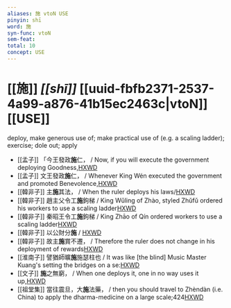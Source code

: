 ```yaml
---
aliases: 施 vtoN USE
pinyin: shī
word: 施
syn-func: vtoN
sem-feat: 
total: 10
concept: USE 
---
```

# [[施]] *[[shī]]*  [[uuid-fbfb2371-2537-4a99-a876-41b15ec2463c|vtoN]] [[USE]]
deploy, make generous use of; make practical use of (e.g. a scaling ladder); exercise; dole out; apply
 - [[孟子]] 「今王發政**施**仁， / Now, if you will execute the government deploying Goodness,[HXWD](https://hxwd.org/textview.html?location=KR1h0001_tls_001-62a.2)
 - [[孟子]] 文王發政**施**仁， / Whenever King Wén executed the government and promoted Benevolence,[HXWD](https://hxwd.org/textview.html?location=KR1h0001_tls_002-33a.15)
 - [[韓非子]] 主**施**其法， / When the ruler deploys his laws/[HXWD](https://hxwd.org/textview.html?location=KR3c0005_tls_008-31a.2)
 - [[韓非子]] 趙主父令工**施**鉤梯 / King Wǔling of Zhào, styled Zhǔfǔ ordered his workers to use a scaling ladder[HXWD](https://hxwd.org/textview.html?location=KR3c0005_tls_032-76a.2)
 - [[韓非子]] 秦昭王令工**施**鉤梯 / King Zhāo of Qín ordered workers to use a scaling ladder[HXWD](https://hxwd.org/textview.html?location=KR3c0005_tls_032-77a.2)
 - [[韓非子]] 以公財分**施** / [HXWD](https://hxwd.org/textview.html?location=KR3c0005_tls_047-1a.5)
 - [[韓非子]] 故主**施**賞不遷， / Therefore the ruler does not change in his deployment of rewards[HXWD](https://hxwd.org/textview.html?location=KR3c0005_tls_049-32a.2)
 - [[淮南子]] 譬猶師曠**施**施瑟柱也 / It was like [the blind] Music Master Kuang's setting the bridges on a se:[HXWD](https://hxwd.org/textview.html?location=KR3j0010_tls_013-3a.34)
 - [[文子]] **施**之無窮， / When one deploys it, one in no way uses it up,[HXWD](https://hxwd.org/textview.html?location=KR5c0118_tls_001-1a.20)
 - [[祖堂集]] 當往震旦，大**施**法藥， / then you should travel to Zhèndàn (i.e. China) to apply the dharma-medicine on a large scale;424[HXWD](https://hxwd.org/textview.html?location=KR6q0002_Yan_002-1063a.27)
